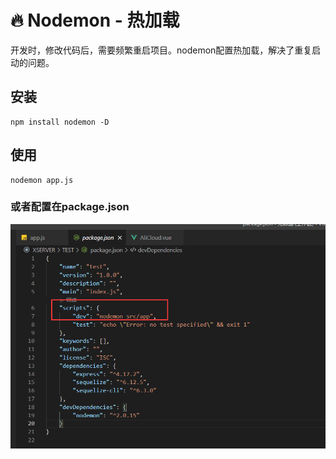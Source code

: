 # 🔥 Nodemon - 热加载

开发时，修改代码后，需要频繁重启项目。nodemon配置热加载，解决了重复启动的问题。

## 安装
```shell
npm install nodemon -D
```

## 使用
```shell
nodemon app.js
```

### 或者配置在package.json
![图 1](img/37e37944fc11728354f76ec7c7ebf4e46e0cb74c6032b3d0166313b7790150ef.png)  

